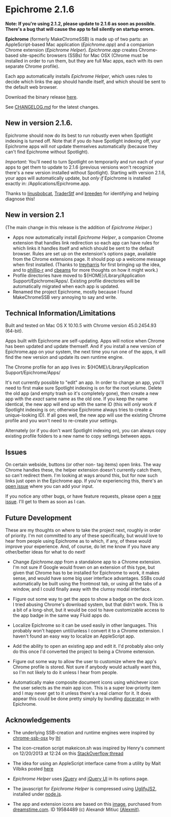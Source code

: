 # Epichrome 2.1.6

**Note: If you're using 2.1.2, please update to 2.1.6 as soon as possible. There's a bug that will cause the app to fail silently on startup errors.**

**Epichrome** (formerly MakeChromeSSB) is made up of two parts: an AppleScript-based Mac application (*Epichrome.app*) and a companion Chrome extension (*Epichrome Helper*). *Epichrome.app* creates Chrome-based site-specific browsers (SSBs) for Mac OSX (Chrome must be installed in order to run them, but they are full Mac apps, each with its own separate Chrome profile).

Each app automatically installs *Epichrome Helper*, which uses rules to decide which links the app should handle itself, and which should be sent to the default web browser.

Download the binary release [here](https://github.com/dmarmor/osx-chrome-ssb-gui/releases "Download").

See [CHANGELOG.md](https://github.com/dmarmor/osx-chrome-ssb-gui/blob/master/CHANGELOG.md "CHANGELOG") for the latest changes.


## New in version 2.1.6.

Epichrome should now do its best to run robustly even when Spotlight indexing is turned off. Note that if you do have Spotlight indexing off, your Epichrome apps will *not* update themselves automatically (because they can't find Epichrome without Spotlight).

*Important:* You'll need to turn Spotlight on temporarily and run each of your apps to get them to update to 2.1.6 (previous versions won't recognize there's a new version installed without Spotlight). Starting with version 2.1.6, your apps will automatically update, but *only if* Epichrome is installed exactly in: /Applications/Epichrome.app.

Thanks to [linusbobcat](https://github.com/linusbobcat "linusbobcat"), [TraderStf](https://github.com/TraderStf "TraderStf") and [breeden](https://github.com/breeden "breeden") for identifying and helping diagnose this!


## New in version 2.1

(The main change in this release is the addition of *Epichrome Helper*.)

- Apps now automatically install *Epichrome Helper*, a companion Chrome extension that handles link redirection so each app can have rules for which links it handles itself and which should be sent to the default browser. Rules are set up on the extension's options page, available from the Chrome extensions page. It should pop up a welcome message when first installed. (Thanks to [treyharris](https://github.com/treyharris "treyharris") for first bringing up the idea, and to [phillip-r](https://github.com/phillip-r "phillip-r") and [cbeams](https://github.com/cbeams "cbeams") for more thoughts on how it might work.)
- Profile directories have moved to ${HOME}/Library/Application Support/Epichrome/Apps/<app-id>. Existing profile directories will be automatically migrated when each app is updated.
- Renamed the project Epichrome, mostly because I found MakeChromeSSB very annoying to say and write.


## Technical Information/Limitations

Built and tested on Mac OS X 10.10.5 with Chrome version 45.0.2454.93 (64-bit).

Apps built with Epichrome are self-updating. Apps will notice when Chrome has been updated and update themself. And if you install a new version of Epichrome.app on your system, the next time you run one of the apps, it will find the new version and update its own runtime engine.

The Chrome profile for an app lives in: ${HOME}/Library/Application Support/Epichrome/Apps/<app-id>

It's not currently possible to "edit" an app. In order to change an app, you'll need to first make sure Spotlight indexing is on for the root volume. Delete the old app (and empty trash so it's completely gone), then create a new app with the *exact* same name as the old one. If you keep the name identical, the new app will end up with the same ID (this will *only* work if Spotlight indexing is on; otherwise Epichrome always tries to create a unique-looking ID). If all goes well, the new app will use the existing Chrome profile and you won't need to re-create your settings.

Alternately (or if you don't want Spotlight indexing on), you can always copy existing profile folders to a new name to copy settings between apps.


## Issues

On certain webside, buttons (or other non-<A> tag items) open links. The way Chrome handles these, the helper extension doesn't currently catch them, so can't redirect them. I'm looking at ways around this, but for now such links just open in the Epichrome app. If you're experiencing this, there's an [open issue](https://github.com/dmarmor/epichrome/issues/27 "Gmail shortcut links aren't delegated #27") where you can add your input.

If you notice any other bugs, or have feature requests, please open a [new issue](https://github.com/dmarmor/osx-chrome-ssb-gui/issues/new "New Issue"). I'll get to them as soon as I can.


## Future Development

These are my thoughts on where to take the project next, roughly in order of priority. I'm not committed to any of these specifically, but would love to hear from people using Epichrome as to which, if any, of these would improve your experience. And, of course, do let me know if you have any other/better ideas for what to do next!

- Change *Epichrome.app* from a standalone app to a Chrome extension. I'm not sure if Google would frown on an extension of this type, but given that Chrome has to be installed for Epichrome to work, it makes sense, and would have some big user interface advantages. SSBs could automatically be built using the frontmost tab, or using all the tabs of a window, and I could finally away with the clumsy modal interface.

- Figure out some way to get the apps to show a badge on the dock icon. I tried abusing Chrome's download system, but that didn't work. This is a bit of a long-shot, but it would be cool to have customizable access to the app badge in the same way Fluid apps do.

- Localize Epichrome so it can be used easily in other languages. This probably won't happen until/unless I convert it to a Chrome extension. I haven't found an easy way to localize an AppleScript app.

- Add the ability to open an existing app and edit it. I'd probably also only do this once I'd converted the project to being a Chrome extension.

- Figure out some way to allow the user to customize where the app's Chrome profile is stored. Not sure if anybody would actually want this, so I'm not likely to do it unless I hear from people.

- Automatically make composite document icons using whichever icon the user selects as the main app icon. This is a super low-priority item and I may never get to it unless there's a real clamor for it. It does appear this could be done pretty simply by bundling [docerator](https://code.google.com/p/docerator/ "Docerator") in with Epichrome.


## Acknowledgements

- The underlying SSB-creation and runtime engines were inspired by [chrome-ssb-osx](https://github.com/lhl/chrome-ssb-osx "chrome-ssb-osx") by [lhl](https://github.com/lhl "lhl")

- The icon-creation script makeicon.sh was inspired by Henry's comment on 12/20/2013 at 12:24 on this [StackOverflow thread](http://stackoverflow.com/questions/12306223/how-to-manually-create-icns-files-using-iconutil "StackOverflow thread")

- The idea for using an AppleScript interface came from a utility by Mait Vilbiks posted [here](https://www.lessannoyingcrm.com/blog/2011/01/240/Updates+to+Mac+Chrome+application+shortcuts+and+the+iOS+fullscreen+webapp+generator "Mait Vilbiks utility")

- *Epichrome Helper* uses [jQuery](https://jquery.com/ "jQuery") and [jQuery UI](http://jqueryui.com/ "jQuery UI") in its options page.

- The javascript for *Epichrome Helper* is compressed using [UglifyJS2](https://github.com/mishoo/UglifyJS2 "UglifyJS2"), installed under [node.js](https://nodejs.org/ "node.js").

- The app and extension icons are based on this [image](http://www.dreamstime.com/royalty-free-stock-images-abstract-chrome-ball-image19584489 "Abstract Chrome Ball Photo"), purchased from [dreamstime.com](http://www.dreamstime.com/#res11199095 "dreamstime.com"). ID 19584489 (c) Alexandr Mitiuc [(Alexmit)](http://www.dreamstime.com/alexmit_info#res11199095 "Alexmit").
